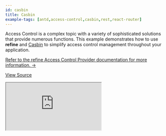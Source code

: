 ```yaml
---
id: casbin
title: Casbin
example-tags: [antd,access-control,casbin,rest,react-router]
---
```


Access Control is a complex topic with a variety of sophisticated solutions that provide numerous functions. This example demonstrates how to use **refine** and [Casbin](https://casbin.org/) to simplify access control management throughout your application.

[Refer to the refine Access Control Provider documentation for more information. →](/docs/api-reference/core/providers/accessControl-provider/)

[View Source](https://github.com/pankod/refine/tree/master/examples/accessControl/casbin)

<iframe loading="lazy" src="https://stackblitz.com//github/pankod/refine/tree/master/examples/accessControl/casbin?embed=1&view=preview&theme=dark&preset=node"
    style={{width: "100%", height:"80vh", border: "0px", borderRadius: "8px", overflow:"hidden"}}
    title="access-control-casbin-react"
></iframe>
